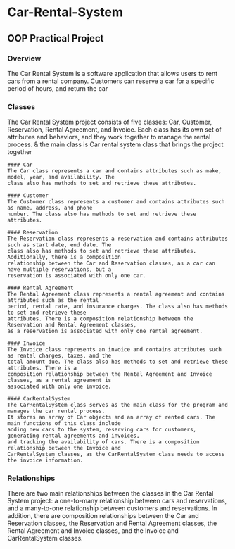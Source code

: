# Car-Rental-System

## OOP Practical Project

### Overview 
The Car Rental System is a software application that allows users to rent cars from a rental company. 
Customers can reserve a car for a specific period of hours, and return the car 

  ### Classes 
  The Car Rental System project consists of five classes: Car, Customer, Reservation, Rental Agreement, 
  and Invoice. Each class has its own set of attributes and behaviors, and they work together to manage 
  the rental process. & the main class is Car rental system class that brings the project together 
  
    #### Car  
    The Car class represents a car and contains attributes such as make, model, year, and availability. The 
    class also has methods to set and retrieve these attributes. 
    
    #### Customer 
    The Customer class represents a customer and contains attributes such as name, address, and phone 
    number. The class also has methods to set and retrieve these attributes. 
    
    #### Reservation 
    The Reservation class represents a reservation and contains attributes such as start date, end date. The 
    class also has methods to set and retrieve these attributes. Additionally, there is a composition 
    relationship between the Car and Reservation classes, as a car can have multiple reservations, but a 
    reservation is associated with only one car. 
    
    #### Rental Agreement 
    The Rental Agreement class represents a rental agreement and contains attributes such as the rental 
    period, rental rate, and insurance charges. The class also has methods to set and retrieve these 
    attributes. There is a composition relationship between the Reservation and Rental Agreement classes, 
    as a reservation is associated with only one rental agreement. 
    
    #### Invoice 
    The Invoice class represents an invoice and contains attributes such as rental charges, taxes, and the 
    total amount due. The class also has methods to set and retrieve these attributes. There is a 
    composition relationship between the Rental Agreement and Invoice classes, as a rental agreement is 
    associated with only one invoice. 
    
    #### CarRentalSystem 
    The CarRentalSystem class serves as the main class for the program and manages the car rental process. 
    It stores an array of Car objects and an array of rented cars. The main functions of this class include 
    adding new cars to the system, reserving cars for customers, generating rental agreements and invoices, 
    and tracking the availability of cars. There is a composition relationship between the Invoice and 
    CarRentalSystem classes, as the CarRentalSystem class needs to access the invoice information. 

### Relationships 
There are two main relationships between the classes in the Car Rental System project: a one-to-many 
relationship between cars and reservations, and a many-to-one relationship between customers and 
reservations. In addition, there are composition relationships between the Car and Reservation classes, 
the Reservation and Rental Agreement classes, the Rental Agreement and Invoice classes, and the 
Invoice and CarRentalSystem classes.
